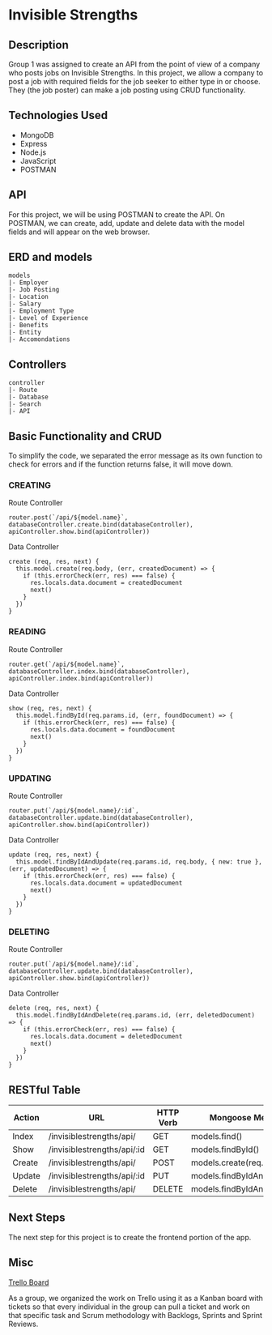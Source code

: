 <h1>Invisible Strengths</h1>
<h2>Description</h2>
Group 1 was assigned to create an API from the point of view of a company who posts jobs on Invisible Strengths. In this project, we allow a company to post a job with required fields for the job seeker to either type in or choose. They (the job poster) can make a job posting using CRUD functionality. 


<h2>Technologies Used</h2>

<ul>
<li>MongoDB</li>
<li>Express</li>
<li>Node.js</li>
<li>JavaScript</li>
<li>POSTMAN</li>
</ul>

<h2>API</h2>
For this project, we will be using POSTMAN to create the API. On POSTMAN, we can create, add, update and delete data with the model fields and will appear on the web browser.

<h2>ERD and models</h2>




```
models
|- Employer
|- Job Posting
|- Location
|- Salary
|- Employment Type
|- Level of Experience
|- Benefits
|- Entity
|- Accomondations
```

<h2>Controllers</h2>

```
controller
|- Route
|- Database
|- Search
|- API
```

<h2>Basic Functionality and CRUD</h2>
<p>To simplify the code, we separated the error message as its own function to check for errors and if the function returns false, it will move down. </p>

<h3>CREATING</h3>
<p>Route Controller</p>

```
router.post(`/api/${model.name}`, databaseController.create.bind(databaseController), apiController.show.bind(apiController))
```


<p>Data Controller</p>

```
create (req, res, next) {
  this.model.create(req.body, (err, createdDocument) => {
    if (this.errorCheck(err, res) === false) {
      res.locals.data.document = createdDocument
      next()
    }
  })
}
```

<h3>READING</h3>
<p>Route Controller</p>

```
router.get(`/api/${model.name}`, databaseController.index.bind(databaseController), apiController.index.bind(apiController))
```

<p>Data Controller</p>

```
show (req, res, next) {
  this.model.findById(req.params.id, (err, foundDocument) => {
    if (this.errorCheck(err, res) === false) {
      res.locals.data.document = foundDocument
      next()
    }
  })
}
```

<h3>UPDATING</h3>

<p>Route Controller</p>

```
router.put(`/api/${model.name}/:id`, databaseController.update.bind(databaseController), apiController.show.bind(apiController))
```

<p>Data Controller</p>

```
update (req, res, next) {
  this.model.findByIdAndUpdate(req.params.id, req.body, { new: true }, (err, updatedDocument) => {
    if (this.errorCheck(err, res) === false) {
      res.locals.data.document = updatedDocument
      next()
    }
  })
}
```

<h3>DELETING</h3>

<p>Route Controller</p>

```
router.put(`/api/${model.name}/:id`, databaseController.update.bind(databaseController), apiController.show.bind(apiController))
```

<p>Data Controller</p>

```
delete (req, res, next) {
  this.model.findByIdAndDelete(req.params.id, (err, deletedDocument) => {
    if (this.errorCheck(err, res) === false) {
      res.locals.data.document = deletedDocument
      next()
    }
  })
}
```


<h2>RESTful Table</h2>

| Action |        URL      | HTTP Verb |     Mongoose Method       |
|--------|-----------------|-----------|---------------------------|
| Index  |    /invisiblestrengths/api/    |  GET      |       models.find()      |
|  Show  | /invisiblestrengths/api/:id    |  GET      |      models.findById()   |
|Create  |    /invisiblestrengths/api/    |  POST     |  models.create(req.body) |
|Update  | /invisiblestrengths/api/:id    |  PUT      |models.findByIdAndUpdate()|
|Delete  |    /invisiblestrengths/api/    |  DELETE   |models.findByIdAndDelete()| 

<h2>Next Steps</h2>
<p>The next step for this project is to create the frontend portion of the app. </p>

<h2>Misc</h2>
<a href='https://trello.com/b/N2LRUDar/evelyncohortgroup1project2'>Trello Board</a>
<p>As a group, we organized the work on Trello using it as a Kanban board with tickets so that every individual in the group can pull a ticket and work on that specific task and Scrum methodology with Backlogs, Sprints and Sprint Reviews.</p>

